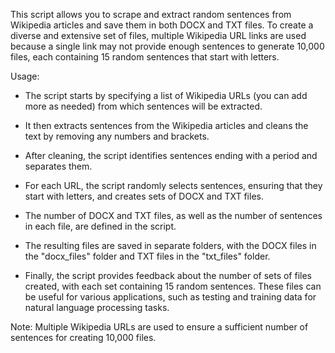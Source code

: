 This script allows you to scrape and extract random sentences from Wikipedia articles and save them in both DOCX and TXT files. To create a diverse and extensive set of files, multiple Wikipedia URL links are used because a single link may not provide enough sentences to generate 10,000 files, each containing 15 random sentences that start with letters.

Usage:
- The script starts by specifying a list of Wikipedia URLs (you can add more as needed) from which sentences will be extracted.

- It then extracts sentences from the Wikipedia articles and cleans the text by removing any numbers and brackets.

- After cleaning, the script identifies sentences ending with a period and separates them.

- For each URL, the script randomly selects sentences, ensuring that they start with letters, and creates sets of DOCX and TXT files.

- The number of DOCX and TXT files, as well as the number of sentences in each file, are defined in the script.

- The resulting files are saved in separate folders, with the DOCX files in the "docx_files" folder and TXT files in the "txt_files" folder.

- Finally, the script provides feedback about the number of sets of files created, with each set containing 15 random sentences. These files can be useful for various applications, such as testing and training data for natural language processing tasks.

Note: Multiple Wikipedia URLs are used to ensure a sufficient number of sentences for creating 10,000 files.
